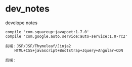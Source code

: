 # dev_notes
develope notes


    compile 'com.squareup:javapoet:1.7.0'
    compile 'com.google.auto.service:auto-service:1.0-rc2'

    前端：JSP/JSF/Thymeleaf/Jinja2
	    HTML+CSS+javascript+Bootstrap+Jquery+Angular+CDN

    后端：

